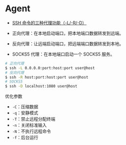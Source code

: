 # Agent

- [SSH 命令的三种代理功能（-L/-R/-D）](https://zhuanlan.zhihu.com/p/57630633)

- 正向代理：在本地启动端口，把本地端口数据转发到远端。
- 反向代理：让远端启动端口，把远端端口数据转发到本地。
- SOCKS5 代理：在本地端口启动一个 SOCKS5 服务。

```sh
# 正向代理
$ ssh -L 0.0.0.0:port:host:port user@host
# 反向代理
$ ssh -R host:port:host:port user@host
# SOCKS5
$ ssh -D localhost:1080 user@host
```

优化参数

- `-C`：压缩数据
- `-q`：安静模式
- `-T`：禁止远程分配终端
- `-n`：关闭标准输入
- `-N`：不执行远程命令
- `-f`：后台运行


